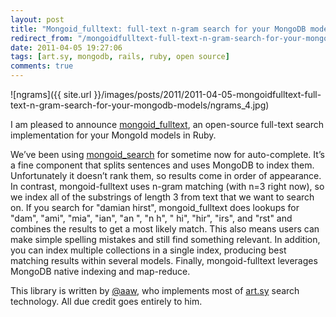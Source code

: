 ```yaml
---
layout: post
title: "Mongoid_fulltext: full-text n-gram search for your MongoDB models"
redirect_from: "/mongoidfulltext-full-text-n-gram-search-for-your-mongodb-models/"
date: 2011-04-05 19:27:06
tags: [art.sy, mongodb, rails, ruby, open source]
comments: true
---
```

![ngrams]({{ site.url }}/images/posts/2011/2011-04-05-mongoidfulltext-full-text-n-gram-search-for-your-mongodb-models/ngrams_4.jpg)

I am pleased to announce [mongoid_fulltext](https://github.com/aaw/mongoid_fulltext), an open-source full-text search implementation for your MongoId models in Ruby.

We’ve been using [mongoid_search](https://github.com/mauriciozaffari/mongoid_search) for sometime now for auto-complete. It’s a fine component that splits sentences and uses MongoDB to index them. Unfortunately it doesn’t rank them, so results come in order of appearance. In contrast, mongoid-fulltext uses n-gram matching (with n=3 right now), so we index all of the substrings of length 3 from text that we want to search on. If you search for "damian hirst", mongoid_fulltext does lookups for "dam", "ami", "mia", "ian", "an ", "n h", " hi", "hir", "irs", and "rst" and combines the results to get a most likely match. This also means users can make simple spelling mistakes and still find something relevant. In addition, you can index multiple collections in a single index, producing best matching results within several models. Finally, mongoid-fulltext leverages MongoDB native indexing and map-reduce.

This library is written by [@aaw](https://github.com/aaw), who implements most of [art.sy](https://artsy.net/) search technology. All due credit goes entirely to him.
